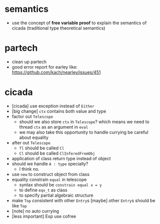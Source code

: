 # semantics
- use the concept of **free variable proof** to explain the semantics of cicada
  (traditional type theoretical semantics)
# partech
- clean up partech
- good error report for earley
  like: https://github.com/kach/nearley/issues/451
# cicada
- [cicada] use exception instead of `Either`
- [big change] `ctx` contains both value and type
- factor out `Telescope`
  - should we also store `ctx` in `Telescope`?
    which means we need to thread `ctx` as an argument in `eval`
  - we may also take this opportunity to handle currying
    be careful about equality
- after out `Telescope`
  - `Tl` should be called `Cl`
  - `Cl` should be called `ClInferedFromObj`
- application of class return type instead of object
- should we handle `A : type` specially?
  - I think no.
- use `new` to construct object from class
- equality constrain `equal` in telescope
  - syntax should be
    `constrain equal x = y`
  - to define `eqv_t` as class
  - to specify partial algebraic structure
- make `Top` consistent with other `Entry`s
  [maybe] other `Entry`s should be like `Top`
- [note] no auto currying
- [less important] Exp use cofree
